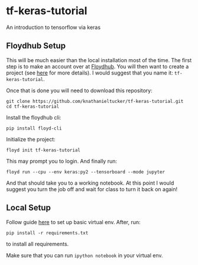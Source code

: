 # tf-keras-tutorial
An introduction to tensorflow via keras

## Floydhub Setup

This will be much easier than the local installation most of the time. The first step is to make an account over at [Floydhub](https://www.floydhub.com/). You will then want to create a project (see [here](https://docs.floydhub.com/getstarted/get_started_jupyter/#create-a-new-project) for more details). I would suggest that you name it: `tf-keras-tutorial`.

Once that is done you will need to download this repository:

```
git clone https://github.com/knathanieltucker/tf-keras-tutorial.git
cd tf-keras-tutorial
```

Install the floydhub cli:

```
pip install floyd-cli
```

Initialize the project:

```
floyd init tf-keras-tutorial
```

This may prompt you to login. And finally run:

```
floyd run --cpu --env keras:py2 --tensorboard --mode jupyter
```

And that should take you to a working notebook. At this point I would suggest you turn the job off and wait for class to turn it back on again!

## Local Setup

Follow guide [here](http://docs.python-guide.org/en/latest/dev/virtualenvs/) to set up basic virtual env. After, run:

`pip install -r requirements.txt`

to install all requirements.

Make sure that you can run `ipython notebook` in your virtual env.

